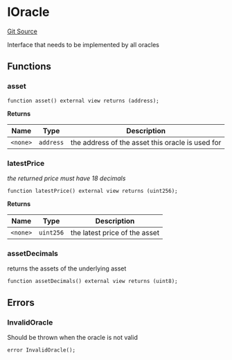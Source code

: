 # IOracle
[Git Source](https://github.com/cryptexfinance/tcapv2.0/blob/6bc13f590e0d259edfc7844b2201ce75ef760a67/src/interface/IOracle.sol)

Interface that needs to be implemented by all oracles


## Functions
### asset


```solidity
function asset() external view returns (address);
```
**Returns**

|Name|Type|Description|
|----|----|-----------|
|`<none>`|`address`|the address of the asset this oracle is used for|


### latestPrice

*the returned price must have 18 decimals*


```solidity
function latestPrice() external view returns (uint256);
```
**Returns**

|Name|Type|Description|
|----|----|-----------|
|`<none>`|`uint256`|the latest price of the asset|


### assetDecimals

returns the assets of the underlying asset


```solidity
function assetDecimals() external view returns (uint8);
```

## Errors
### InvalidOracle
Should be thrown when the oracle is not valid


```solidity
error InvalidOracle();
```

